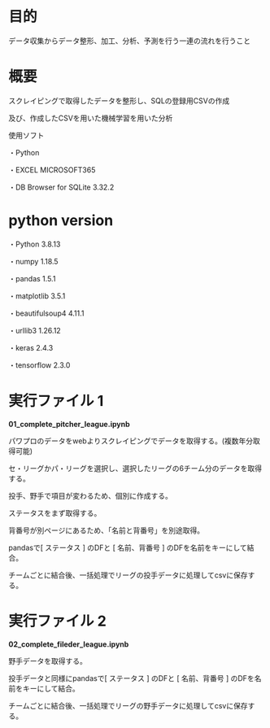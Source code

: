# **目的**

データ収集からデータ整形、加工、分析、予測を行う一連の流れを行うこと

# **概要**

スクレイピングで取得したデータを整形し、SQLの登録用CSVの作成

及び、作成したCSVを用いた機械学習を用いた分析

使用ソフト

・Python　

・EXCEL MICROSOFT365　

・DB Browser for SQLite 3.32.2

# python version

・Python	3.8.13

・numpy	1.18.5

・pandas	1.5.1

・matplotlib	3.5.1

・beautifulsoup4	4.11.1

・urllib3		1.26.12 

・keras	2.4.3 

・tensorflow	2.3.0

# 実行ファイル 1
 
**01_complete_pitcher_league.ipynb**

パワプロのデータをwebよりスクレイピングでデータを取得する。(複数年分取得可能)

セ・リーグかパ・リーグを選択し、選択したリーグの6チーム分のデータを取得する。

投手、野手で項目が変わるため、個別に作成する。

ステータスをまず取得する。

背番号が別ページにあるため、「名前と背番号」を別途取得。

pandasで[ ステータス ] のDFと [ 名前、背番号 ] のDFを名前をキーにして結合。

チームごとに結合後、一括処理でリーグの投手データに処理してcsvに保存する。

# 実行ファイル 2

**02_complete_fileder_league.ipynb**

野手データを取得する。

投手データと同様にpandasで[ ステータス ] のDFと [ 名前、背番号 ] のDFを名前をキーにして結合。

チームごとに結合後、一括処理でリーグの野手データに処理してcsvに保存する。





